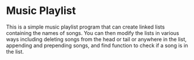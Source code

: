 # Music Playlist

This is a simple music playlist program that can create linked lists containing the names of songs. You can then modify the lists in various ways including deleting songs from the head or tail or anywhere in the list, appending and prepending songs, and find function to check if a song is in the list.
